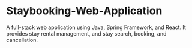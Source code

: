 # Staybooking-Web-Application
A full-stack web application using Java, Spring Framework, and React.
It provides stay rental management, and stay search, booking, and cancellation.
